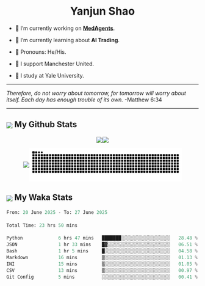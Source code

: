 

<h1 align="center">Yanjun Shao</h1>

- 🐒 I’m currently working on **[MedAgents](https://github.com/gersteinlab/MedAgents)**.

- 🦧 I’m currently learning about **AI Trading**.

- 🦍 Pronouns: He/His.

- 👹 I support Manchester United.

- 🐶 I study at Yale University.

---

<i> Therefore, do not worry about tomorrow, for tomorrow will worry about itself. Each day has enough trouble of its own. </i> -Matthew 6:34

---

<h2><img src="https://emojis.slackmojis.com/emojis/images/1579216111/7550/pikachu_wave.gif?1579216111" align="center" width="28" /> My Github Stats</h2>

<p align="center"><img align="center" src = "https://github-readme-stats.vercel.app/api?username=super-dainiu&show_icons=true&count_private=true&theme=tokyonight&hide=issues&line_height=30" width="400px"><img align="center" src = "https://github-readme-streak-stats.herokuapp.com/?user=super-dainiu&theme=tokyonight" width="400px"></p>

<p align="center"><img align="center" width="400px" src="https://github-readme-stats.vercel.app/api/top-langs/?username=super-dainiu&layout=compact&theme=tokyonight&hide=html,tex,jupyter%20notebook"><img align="center" width="400px" src="https://github.com/super-dainiu/super-dainiu/blob/output/github-contribution-grid-snake.svg"></p>

<h2><img src="https://emojis.slackmojis.com/emojis/images/1579216111/7550/pikachu_wave.gif?1579216111" align="center" width="28" /> My Waka Stats</h2>

<!--START_SECTION:waka-->

```python
From: 20 June 2025 - To: 27 June 2025

Total Time: 23 hrs 50 mins

Python             6 hrs 47 mins   ███████░░░░░░░░░░░░░░░░░░   28.48 %
JSON               1 hr 33 mins    █▓░░░░░░░░░░░░░░░░░░░░░░░   06.51 %
Bash               1 hr 5 mins     █░░░░░░░░░░░░░░░░░░░░░░░░   04.58 %
Markdown           16 mins         ▒░░░░░░░░░░░░░░░░░░░░░░░░   01.13 %
INI                15 mins         ▒░░░░░░░░░░░░░░░░░░░░░░░░   01.05 %
CSV                13 mins         ▒░░░░░░░░░░░░░░░░░░░░░░░░   00.97 %
Git Config         5 mins          ░░░░░░░░░░░░░░░░░░░░░░░░░   00.41 %
```

<!--END_SECTION:waka-->
